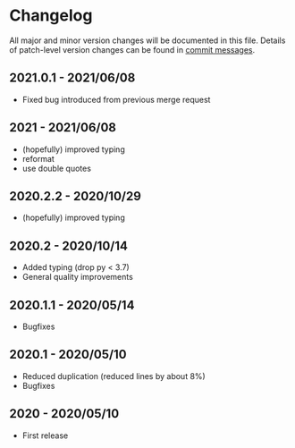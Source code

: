 # Changelog
All major and minor version changes will be documented in this file. Details of
patch-level version changes can be found in [commit messages](../../commits/master).

## 2021.0.1 - 2021/06/08
- Fixed bug introduced from previous merge request

## 2021 - 2021/06/08
- (hopefully) improved typing
- reformat
- use double quotes

## 2020.2.2 - 2020/10/29
- (hopefully) improved typing

## 2020.2 - 2020/10/14
- Added typing (drop py < 3.7)
- General quality improvements

## 2020.1.1 - 2020/05/14
- Bugfixes

## 2020.1 - 2020/05/10
- Reduced duplication (reduced lines by about 8%)
- Bugfixes

## 2020 - 2020/05/10
- First release
